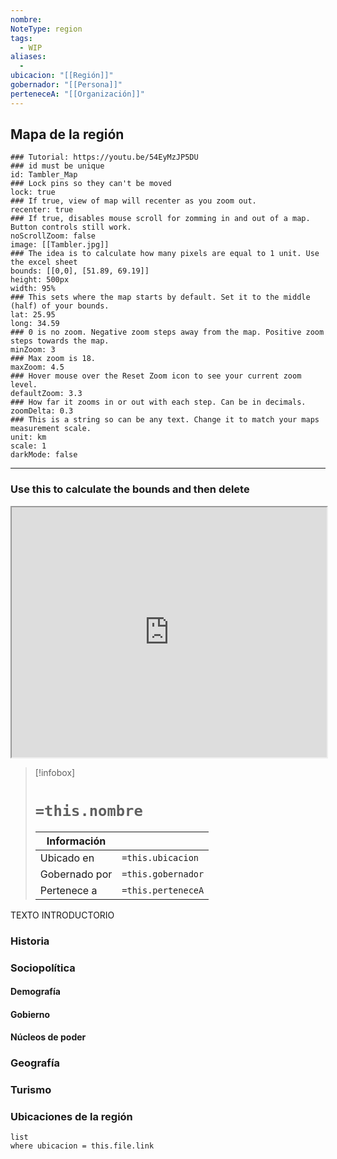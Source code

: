 ```yaml
---
nombre: 
NoteType: region
tags:
  - WIP
aliases:
  - 
ubicacion: "[[Región]]"
gobernador: "[[Persona]]"
perteneceA: "[[Organización]]"
---
```


## Mapa de la región

```leaflet
### Tutorial: https://youtu.be/54EyMzJP5DU
### id must be unique
id: Tambler_Map
### Lock pins so they can't be moved
lock: true
### If true, view of map will recenter as you zoom out. 
recenter: true
### If true, disables mouse scroll for zomming in and out of a map. Button controls still work. 
noScrollZoom: false
image: [[Tambler.jpg]]
### The idea is to calculate how many pixels are equal to 1 unit. Use the excel sheet
bounds: [[0,0], [51.89, 69.19]]
height: 500px
width: 95%
### This sets where the map starts by default. Set it to the middle (half) of your bounds. 
lat: 25.95
long: 34.59
### 0 is no zoom. Negative zoom steps away from the map. Positive zoom steps towards the map. 
minZoom: 3
### Max zoom is 18. 
maxZoom: 4.5
### Hover mouse over the Reset Zoom icon to see your current zoom level. 
defaultZoom: 3.3
### How far it zooms in or out with each step. Can be in decimals. 
zoomDelta: 0.3
### This is a string so can be any text. Change it to match your maps measurement scale. 
unit: km
scale: 1
darkMode: false
```

---

### Use this to calculate the bounds and then delete

<iframe
    height = 400
    width = 100%
    padding = 0 0
    margins = 0 0
    src="https://docs.google.com/spreadsheets/d/1i8GVjEcqn4uZUA5XgPaFlVFbcWwMwAqzY1TeOG2-g9s/edit?usp=sharing"></iframe>

>[!infobox]
># **`=this.nombre`**
> 
> | Información    ||
> | ---------------- | -------------- |
> | Ubicado en        | `=this.ubicacion` |
> | Gobernado por  | `=this.gobernador` |
> | Pertenece a       | `=this.perteneceA` |

TEXTO INTRODUCTORIO

### Historia


### Sociopolítica
#### Demografía


#### Gobierno


#### Núcleos de poder


### Geografía


### Turismo 


### Ubicaciones de la región 
```dataview
list 
where ubicacion = this.file.link
```
